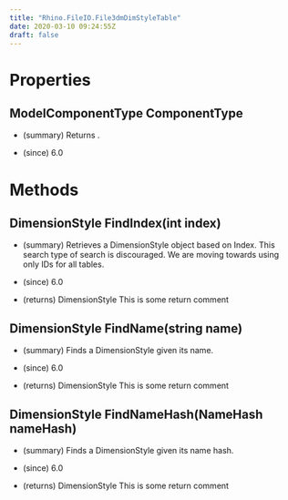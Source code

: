 ```yaml
---
title: "Rhino.FileIO.File3dmDimStyleTable"
date: 2020-03-10 09:24:55Z
draft: false
---
```


# Properties
## ModelComponentType ComponentType
- (summary) 
     Returns .
     
- (since) 6.0
# Methods
## DimensionStyle FindIndex(int index)
- (summary) 
     Retrieves a DimensionStyle object based on Index. This search type of search is discouraged.
     We are moving towards using only IDs for all tables.
     
- (since) 6.0
- (returns) DimensionStyle This is some return comment
## DimensionStyle FindName(string name)
- (summary) 
     Finds a DimensionStyle given its name.
     
- (since) 6.0
- (returns) DimensionStyle This is some return comment
## DimensionStyle FindNameHash(NameHash nameHash)
- (summary) 
     Finds a DimensionStyle given its name hash.
     
- (since) 6.0
- (returns) DimensionStyle This is some return comment
